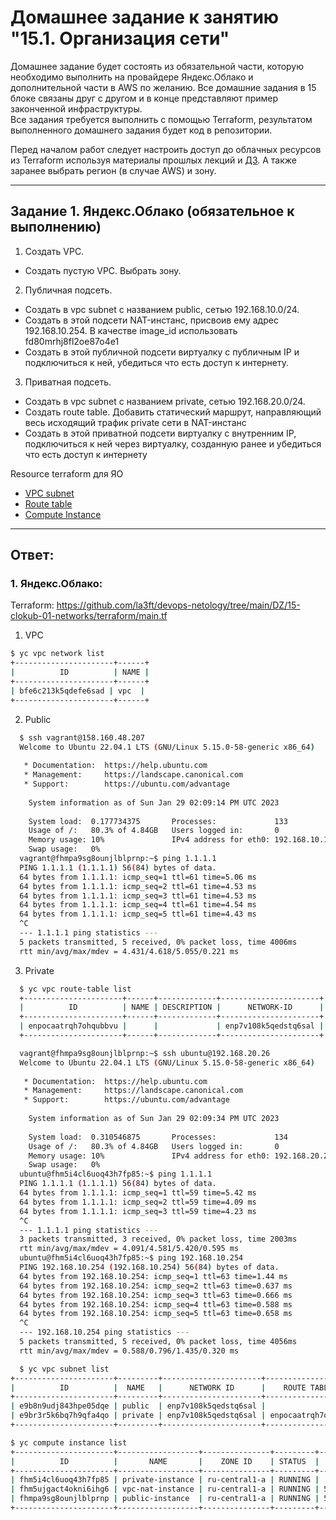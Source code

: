 # Домашнее задание к занятию "15.1. Организация сети"

Домашнее задание будет состоять из обязательной части, которую необходимо выполнить на провайдере Яндекс.Облако и дополнительной части в AWS по желанию. Все домашние задания в 15 блоке связаны друг с другом и в конце представляют пример законченной инфраструктуры.  
Все задания требуется выполнить с помощью Terraform, результатом выполненного домашнего задания будет код в репозитории. 

Перед началом работ следует настроить доступ до облачных ресурсов из Terraform используя материалы прошлых лекций и [ДЗ](https://github.com/netology-code/virt-homeworks/tree/master/07-terraform-02-syntax ). А также заранее выбрать регион (в случае AWS) и зону.

---
## Задание 1. Яндекс.Облако (обязательное к выполнению)

1. Создать VPC.
- Создать пустую VPC. Выбрать зону.
2. Публичная подсеть.
- Создать в vpc subnet с названием public, сетью 192.168.10.0/24.
- Создать в этой подсети NAT-инстанс, присвоив ему адрес 192.168.10.254. В качестве image_id использовать fd80mrhj8fl2oe87o4e1
- Создать в этой публичной подсети виртуалку с публичным IP и подключиться к ней, убедиться что есть доступ к интернету.
3. Приватная подсеть.
- Создать в vpc subnet с названием private, сетью 192.168.20.0/24.
- Создать route table. Добавить статический маршрут, направляющий весь исходящий трафик private сети в NAT-инстанс
- Создать в этой приватной подсети виртуалку с внутренним IP, подключиться к ней через виртуалку, созданную ранее и убедиться что есть доступ к интернету

Resource terraform для ЯО
- [VPC subnet](https://registry.terraform.io/providers/yandex-cloud/yandex/latest/docs/resources/vpc_subnet)
- [Route table](https://registry.terraform.io/providers/yandex-cloud/yandex/latest/docs/resources/vpc_route_table)
- [Compute Instance](https://registry.terraform.io/providers/yandex-cloud/yandex/latest/docs/resources/compute_instance)
---

## Ответ:

### 1. Яндекс.Облако:
Terraform: https://github.com/la3ft/devops-netology/tree/main/DZ/15-clokub-01-networks/terraform/main.tf
1. VPC  
  ```bash
  $ yc vpc network list
  +----------------------+------+
  |          ID          | NAME |
  +----------------------+------+
  | bfe6c213k5qdefe6sad | vpc  |
  +----------------------+------+
  ```
  
2. Public  
```bash
  $ ssh vagrant@158.160.48.207
  Welcome to Ubuntu 22.04.1 LTS (GNU/Linux 5.15.0-58-generic x86_64)
  
   * Documentation:  https://help.ubuntu.com
   * Management:     https://landscape.canonical.com
   * Support:        https://ubuntu.com/advantage
  
    System information as of Sun Jan 29 02:09:14 PM UTC 2023
  
    System load:  0.177734375       Processes:             133
    Usage of /:   80.3% of 4.84GB   Users logged in:       0
    Memory usage: 10%               IPv4 address for eth0: 192.168.10.17
    Swap usage:   0%
  vagrant@fhmpa9sg8ounjlblprnp:~$ ping 1.1.1.1
  PING 1.1.1.1 (1.1.1.1) 56(84) bytes of data.
  64 bytes from 1.1.1.1: icmp_seq=1 ttl=61 time=5.06 ms
  64 bytes from 1.1.1.1: icmp_seq=2 ttl=61 time=4.53 ms
  64 bytes from 1.1.1.1: icmp_seq=3 ttl=61 time=4.53 ms
  64 bytes from 1.1.1.1: icmp_seq=4 ttl=61 time=4.54 ms
  64 bytes from 1.1.1.1: icmp_seq=5 ttl=61 time=4.43 ms
  ^C
  --- 1.1.1.1 ping statistics ---
  5 packets transmitted, 5 received, 0% packet loss, time 4006ms
  rtt min/avg/max/mdev = 4.431/4.618/5.055/0.221 ms
  ```

3. Private
```bash
  $ yc vpc route-table list
  +----------------------+------+-------------+----------------------+
  |          ID          | NAME | DESCRIPTION |      NETWORK-ID      |
  +----------------------+------+-------------+----------------------+
  | enpocaatrqh7ohqubbvu |      |             | enp7v108k5qedstq6sal |
  +----------------------+------+-------------+----------------------+
  ```

```bash
  vagrant@fhmpa9sg8ounjlblprnp:~$ ssh ubuntu@192.168.20.26
  Welcome to Ubuntu 22.04.1 LTS (GNU/Linux 5.15.0-58-generic x86_64)
  
   * Documentation:  https://help.ubuntu.com
   * Management:     https://landscape.canonical.com
   * Support:        https://ubuntu.com/advantage
  
    System information as of Sun Jan 29 02:09:34 PM UTC 2023
  
    System load:  0.310546875       Processes:             134
    Usage of /:   80.3% of 4.84GB   Users logged in:       0
    Memory usage: 10%               IPv4 address for eth0: 192.168.20.26
    Swap usage:   0%
  ubuntu@fhm5i4cl6uoq43h7fp85:~$ ping 1.1.1.1
  PING 1.1.1.1 (1.1.1.1) 56(84) bytes of data.
  64 bytes from 1.1.1.1: icmp_seq=1 ttl=59 time=5.42 ms
  64 bytes from 1.1.1.1: icmp_seq=2 ttl=59 time=4.09 ms
  64 bytes from 1.1.1.1: icmp_seq=3 ttl=59 time=4.23 ms
  ^C
  --- 1.1.1.1 ping statistics ---
  3 packets transmitted, 3 received, 0% packet loss, time 2003ms
  rtt min/avg/max/mdev = 4.091/4.581/5.420/0.595 ms
  ubuntu@fhm5i4cl6uoq43h7fp85:~$ ping 192.168.10.254
  PING 192.168.10.254 (192.168.10.254) 56(84) bytes of data.
  64 bytes from 192.168.10.254: icmp_seq=1 ttl=63 time=1.44 ms
  64 bytes from 192.168.10.254: icmp_seq=2 ttl=63 time=0.637 ms
  64 bytes from 192.168.10.254: icmp_seq=3 ttl=63 time=0.666 ms
  64 bytes from 192.168.10.254: icmp_seq=4 ttl=63 time=0.588 ms
  64 bytes from 192.168.10.254: icmp_seq=5 ttl=63 time=0.658 ms
  ^C
  --- 192.168.10.254 ping statistics ---
  5 packets transmitted, 5 received, 0% packet loss, time 4056ms
  rtt min/avg/max/mdev = 0.588/0.796/1.435/0.320 ms
  ```

```bash
  $ yc vpc subnet list
+----------------------+---------+----------------------+----------------------+---------------+-------------------+
|          ID          |  NAME   |      NETWORK ID      |    ROUTE TABLE ID    |     ZONE      |       RANGE       |
+----------------------+---------+----------------------+----------------------+---------------+-------------------+
| e9b8n9udj843hpe05dqe | public  | enp7v108k5qedstq6sal |                      | ru-central1-a | [192.168.10.0/24] |
| e9br3r5k6bq7h9qfa4qo | private | enp7v108k5qedstq6sal | enpocaatrqh7ohqubbvu | ru-central1-a | [192.168.20.0/24] |
+----------------------+---------+----------------------+----------------------+---------------+-------------------+
```

```bash
$ yc compute instance list
+----------------------+------------------+---------------+---------+---------------+----------------+
|          ID          |       NAME       |    ZONE ID    | STATUS  |  EXTERNAL IP  |  INTERNAL IP   |
+----------------------+------------------+---------------+---------+---------------+----------------+
| fhm5i4cl6uoq43h7fp85 | private-instance | ru-central1-a | RUNNING |               | 192.168.20.26  |
| fhm5ujgact4okni6ihg6 | vpc-nat-instance | ru-central1-a | RUNNING | 51.250.3.132  | 192.168.10.254 |
| fhmpa9sg8ounjlblprnp | public-instance  | ru-central1-a | RUNNING | 51.250.14.136 | 192.168.10.17  |
+----------------------+------------------+---------------+---------+---------------+----------------+
```